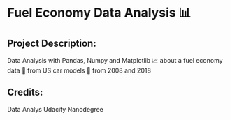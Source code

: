 # Fuel Economy Data Analysis 📊
## Project Description:
Data Analysis with Pandas, Numpy and Matplotlib 📈 about a fuel economy data 💸 from US car models 🚗 from 2008 and 2018
## Credits:
Data Analys Udacity Nanodegree

